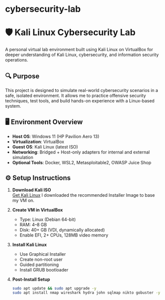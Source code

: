# cybersecurity-lab

# 🛡️ Kali Linux Cybersecurity Lab

A personal virtual lab environment built using Kali Linux on VirtualBox for deeper understanding of Kali Linux, cybersecurity, and information security operations. 

## 🔍 Purpose

This project is designed to simulate real-world cybersecurity scenarios in a safe, isolated environment. It allows me to practice offensive security techniques, test tools, and build hands-on experience with a Linux-based system.

## 🖥️ Environment Overview

- **Host OS**: Windows 11 (HP Pavilion Aero 13)
- **Virtualization**: VirtualBox
- **Guest OS**: Kali Linux (latest ISO)
- **Networking**: Bridged + Host-only adapters for internal and external simulation
- **Optional Tools**: Docker, WSL2, Metasploitable2, OWASP Juice Shop

## ⚙️ Setup Instructions

1. **Download Kali ISO**  
   [Get Kali Linux](https://www.kali.org/get-kali/) I downloaded the recommended Installer Image to base my VM on. 

2. **Create VM in VirtualBox**  
   - Type: Linux (Debian 64-bit)  
   - RAM: 4–8 GB  
   - Disk: 40+ GB (VDI, dynamically allocated)  
   - Enable EFI, 2+ CPUs, 128MB video memory

3. **Install Kali Linux**  
   - Use Graphical Installer  
   - Create non-root user  
   - Guided partitioning  
   - Install GRUB bootloader

4. **Post-Install Setup**  
   ```bash
   sudo apt update && sudo apt upgrade -y
   sudo apt install nmap wireshark hydra john sqlmap nikto gobuster -y #Most tools come with the Kali Installer Image
